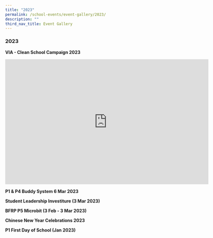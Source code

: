 ```yaml
---
title: "2023"
permalink: /school-events/event-gallery/2023/
description: ""
third_nav_title: Event Gallery
---
```

### 2023

**VIA - Clean School Campaign 2023**
<iframe src="https://docs.google.com/presentation/d/e/2PACX-1vQzPKl0c8dXFLj-tIFwuArIgrzg6Fo9lA4Y2kp2sIKcrlQDTgMrXrVeCKcD6oe6HxkiE18Ak6Y6F3QN/embed?start=false&amp;loop=false&amp;delayms=3000" frameborder="0" width="650" height="400" allowfullscreen="true"></iframe>


**P1 &amp; P4 Buddy System 6 Mar 2023**



**Student Leadership Investiture (3 Mar 2023)**



**BFRP P5 Microbit (3 Feb - 3 Mar 2023)**



**Chinese New Year Celebrations 2023**



**P1 First Day of School (Jan 2023)**